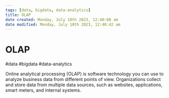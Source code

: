```yaml
---
tags: [data, bigdata, data-analytics]
title: OLAP
date created: Monday, July 10th 2023, 12:40:08 am
date modified: Monday, July 10th 2023, 12:40:42 am
---
```

# OLAP
#data #bigdata #data-analytics 


Online analytical processing (OLAP) is software technology you can use to analyze business data from different points of view. Organizations collect and store data from multiple data sources, such as websites, applications, smart meters, and internal systems.